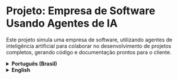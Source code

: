 # Projeto: Empresa de Software Usando Agentes de IA

Este projeto simula uma empresa de software, utilizando agentes de inteligência artificial para colaborar no desenvolvimento de projetos completos, gerando código e documentação prontos para o cliente.

<details>
<summary><strong>Português (Brasil)</strong></summary>

## Ferramentas Necessárias
- Google Colab
- Chave da API do Google Gemini: Você pode obter sua chave em [https://ai.google.dev/gemini-api/docs/api-key?hl=pt-br](https://ai.google.dev/gemini-api/docs/api-key?hl=pt-br).

## Como Executar
1. No Google Colab, acesse o ícone de chave no menu lateral esquerdo.
2. Adicione um novo "secret" com o nome `GOOGLE_API_KEY` e cole sua chave da API no campo "valor".
3. Na variável `project_description`, substitua o valor pela descrição do software que deseja criar. Por exemplo:
   - "Desenvolver um script de calculadora para ser executado no terminal".

## Como Funciona
Este código Python simula uma empresa de software que utiliza diferentes agentes de IA (como Gerente de Produto, Arquiteto de Software, Desenvolvedor, Redator Técnico e Sintetizador de Projeto) para colaborar na criação de um projeto de software.

### Configuração Inicial
O código começa configurando a chave da API do Google Gemini, que é usada para interagir com o modelo de IA gemini-2.0-flash.

### Classe Agent
A classe `Agent` representa um membro da equipe de software. Cada agente possui:
- `name`: Um nome para o agente (por exemplo, "Gerente de Produto").
- `system_instruction`: Uma instrução que define o papel do agente e seu foco (por exemplo, "Você define os requisitos do software e a visão do produto."). Esta instrução é crucial para guiar o comportamento do modelo de IA.
- `history`: Uma lista para armazenar o histórico de interações (prompts e respostas) do agente.

O método `generate_response` é responsável por enviar um prompt ao modelo Gemini. Ele incorpora a `system_instruction` do agente para garantir que a resposta seja relevante ao seu papel, e define `max_output_tokens` para controlar o tamanho da resposta e `temperature` (0.7 para respostas mais focadas).

### Classe SoftwareCompany
A classe `SoftwareCompany` orquestra a colaboração entre os diferentes agentes.
- `__init__`: Inicializa a empresa criando instâncias de cada `Agent` com seus respectivos nomes e instruções.
- `generate_project(self, project_description, rounds=5)`: Este é o método principal que simula o processo de desenvolvimento do projeto.
  - Ele recebe uma `project_description` (descrição do projeto) e o número de `rounds` (rodadas de interação) para a colaboração.
  - Em cada rodada, os agentes (exceto o Project Synthesizer inicialmente) geram respostas com base na `current_task` (tarefa atual).
  - O Project Synthesizer entra em ação para consolidar as respostas dos outros agentes, criando uma nova `current_task` que avança o projeto.
  - Nas últimas rodadas (definido por `rounds - 2`), o código instrui o Developer a gerar o código Python e o Technical Writer a criar a documentação técnica, baseando-se na `current_task` e, no caso do redator, também no código gerado.
  - Finalmente, o Project Synthesizer faz uma consolidação final de todo o trabalho, incluindo o código e a documentação, para apresentar um "projeto final pronto para o cliente".

### Exemplo de Uso
No final do código, uma instância da `SoftwareCompany` é criada e o método `generate_project` é chamado com uma descrição de projeto (`project_description`) e um número de rodadas (`rounds`). O exemplo abaixo mostra apenas 1 rodada, mas aumentar esse número permitiria uma colaboração mais profunda e, teoricamente, um projeto mais completo.

```python
company = SoftwareCompany()
project_description = "Desenvolver um script de calculadora para ser executado no terminal"
final_code, final_documentation = company.generate_project(project_description, rounds=3) # Ajuste o número de rodadas conforme necessário
```

## O Que Este Código Demonstra?
Este código é um exemplo prático de como a inteligência artificial generativa pode ser usada para simular e automatizar fluxos de trabalho colaborativos. Ao atribuir papéis e responsabilidades distintas a cada agente de IA, o sistema pode gerar componentes de software (como código e documentação) de forma mais estruturada e relevante, imitando a interação de uma equipe humana. Ele explora o conceito de agentes autônomos trabalhando juntos para alcançar um objetivo comum.

</details>

<details>
<summary><strong>English</strong></summary>

## Project: Software Company Using AI Agents

This project simulates a software company where AI agents collaborate to develop a complete project, including the final code and its documentation, ready for the client.

### Required Tools
- Google Colab
- Google Gemini API Key: You can get your key at [https://ai.google.dev/gemini-api/docs/api-key](https://ai.google.dev/gemini-api/docs/api-key).

### How to Run
1. In Google Colab, access the key icon in the left-hand sidebar menu.
2. Add a new "secret" named `GOOGLE_API_KEY` and paste your API key into the "value" field.
3. In the `project_description` variable, replace the value with the description of the software you want to create. For example:
   - "Develop a calculator script to be executed in the terminal".

### How It Works
This Python code simulates a software company that uses various AI agents (such as Product Manager, Software Architect, Developer, Technical Writer, and Project Synthesizer) to collaborate on creating a software project.

#### Initial Setup
The code begins by configuring the Google Gemini API key, which is used to interact with the gemini-2.0-flash AI model.

#### Agent Class
The `Agent` class represents a member of the software team. Each agent has:
- `name`: A name for the agent (e.g., "Product Manager").
- `system_instruction`: An instruction that defines the agent's role and focus (e.g., "You define the software requirements and product vision."). This instruction is crucial for guiding the AI model's behavior.
- `history`: A list to store the agent's interaction history (prompts and responses).

The `generate_response` method is responsible for sending a prompt to the Gemini model. It incorporates the agent's `system_instruction` to ensure the response is relevant to its role and sets `max_output_tokens` to control the response length, and `temperature` (0.7 for more focused responses).

#### SoftwareCompany Class
The `SoftwareCompany` class orchestrates the collaboration among the different agents.
- `__init__`: Initializes the company by creating instances of each `Agent` with their respective names and instructions.
- `generate_project(self, project_description, rounds=5)`: This is the main method that simulates the project development process.
  - It takes a `project_description` and the number of rounds of interaction for the collaboration.
  - In each round, the agents (except the Project Synthesizer initially) generate responses based on the `current_task`.
  - The Project Synthesizer then consolidates the responses from the other agents, creating a new `current_task` that advances the project.
  - In the final rounds (defined by `rounds - 2`), the code instructs the Developer to generate the Python code and the Technical Writer to create the technical documentation, based on the `current_task` and, in the writer's case, also the code generated.
  - Finally, the Project Synthesizer performs a final consolidation of all the work, including code and documentation, to present a "final project ready for the client."

#### Example Usage
At the end of the code, a `SoftwareCompany` instance is created, and the `generate_project` method is called with a project description (`project_description`) and a number of rounds (`rounds`). The example below shows only 1 round, but increasing this number would allow for deeper collaboration and, theoretically, a more complete project.

```python
company = SoftwareCompany()
project_description = "Develop a calculator script to be executed in the terminal"
final_code, final_documentation = company.generate_project(project_description, rounds=3) # Adjust the number of rounds as needed
```

### What This Code Demonstrates
This code is a practical example of how generative artificial intelligence can be used to simulate and automate collaborative workflows. By assigning distinct roles and responsibilities to each AI agent, the system can generate software components (like code and documentation) in a more structured and relevant way, mimicking the interaction of a human team. It explores the concept of autonomous agents working together to achieve a common goal.

</details>